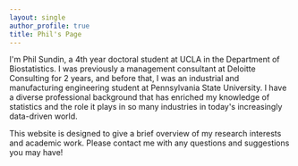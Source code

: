 ```yaml
---
layout: single
author_profile: true
title: Phil's Page
---
```


I'm Phil Sundin, a 4th year doctoral student at UCLA in the Department of Biostatistics. I was previously a management consultant at Deloitte Consulting for 2 years, and before that, I was an industrial and manufacturing engineering student at Pennsylvania State University. I have a diverse professional background that has enriched my knowledge of statistics and the role it plays in so many industries in today's increasingly data-driven world.

This website is designed to give a brief overview of my research interests and academic work. Please contact me with any questions and suggestions you may have!
